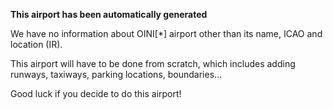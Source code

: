**This airport has been automatically generated**

We have no information about OINI[*] airport other than its name, ICAO and location (IR).

This airport will have to be done from scratch, which includes adding runways, taxiways, parking locations, boundaries...

Good luck if you decide to do this airport!